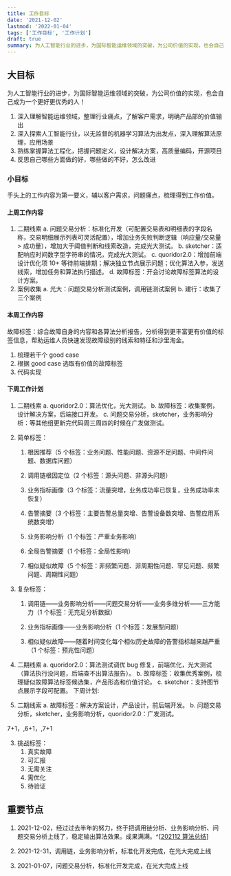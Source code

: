 ```yaml
---
title: 工作目标
date: '2021-12-02'
lastmod: '2022-01-04'
tags: ['工作目标', '工作计划']
draft: true
summary: 为人工智能行业的进步，为国际智能运维领域的突破，为公司价值的实现，也会自己成为一个更好更优秀的人！
---
```


## 大目标

为人工智能行业的进步，为国际智能运维领域的突破，为公司价值的实现，也会自己成为一个更好更优秀的人！

1. 深入理解智能运维领域，整理行业痛点，了解客户需求，明确产品部的价值输出
2. 深入探索人工智能行业，以无监督的机器学习算法为出发点，深入理解算法原理，应用场景
3. 熟练掌握算法工程化，把握问题定义，设计解决方案，高质量编码，开源项目
4. 反思自己哪些方面做的好，哪些做的不好，怎么改进

### 小目标

手头上的工作内容为第一要义，辅以客户需求，问题痛点，梳理得到工作价值。

#### 上周工作内容

1. 二期线索
   a. 问题交易分析：标准化开发（可配置交易表和明细表的字段名称，交易明细展示列表可灵活配置），增加业务失败判断逻辑（响应量/交易量 > 成功量），增加大于阈值判断和线索改造，完成光大测试。
   b. sketcher：适配响应时间数字型字符串的情况，完成光大测试。
   c. quoridor2.0：增加前端设计优化项 10+ 等待前端排期；解决独立节点展示问题；优化算法入参，发送线索，增加任务和算法执行描述。
   d. 故障标签：开会讨论故障标签算法的设计方案。
2. 案例收集
   a. 光大：问题交易分析测试案例，调用链测试案例
   b. 建行：收集了三个案例

#### 本周工作内容

故障标签：综合故障自身的内容和各算法分析报告，分析得到更丰富更有价值的标签信息，帮助运维人员快速发现故障级别的线索和特征和沙里淘金。

1. 梳理若干个 good case
2. 根据 good case 选取有价值的故障标签
3. 代码实现

#### 下周工作计划

1. 二期线索
   a. quoridor2.0：算法优化，光大测试。
   b. 故障标签：收集案例，设计解决方案，后端接口开发。
   c. 问题交易分析，sketcher，业务影响分析：等其他组更新完代码周三周四的时候在广发做测试。
1. 简单标签：

   1. 根因推荐（5 个标签：业务问题、性能问题、资源不足问题、中间件问题、数据库问题）
   2. 调用链根因定位（2 个标签：源头问题、非源头问题）

   3. 业务指标画像（3 个标签：流量突增，业务成功率已恢复，业务成功率未恢复）
   4. 告警摘要（3 个标签：主要告警总量突增、告警设备数突增、告警应用系统数突增）

   5. 业务影响分析（1 个标签：严重业务影响）
   6. 全局告警摘要（1 个标签：全局性影响）
   7. 相似疑似故障（5 个标签：非频繁问题、非周期性问题、罕见问题、频繁问题、周期性问题）

1. 复杂标签：

   1. 调用链——业务影响分析——问题交易分析——业务多维分析——三方能力（1 个标签：无充足分析数据）
   2. 业务指标画像——业务影响分析（1 个标签：发展型问题）

   3. 相似疑似故障——随着时间变化每个相似历史故障的告警指标越来越严重（1 个标签：预兆性问题）

6. 二期线索
   a. quoridor2.0：算法测试调优 bug 修复，前端优化，光大测试（算法执行没问题，后端查不出算法报告）。
   b. 故障标签：收集优秀案例，梳理疑似故障算法标签候选集，产品形态和价值讨论。
   c. sketcher：支持图节点展示字段可配置。
   下周计划:
7. 二期线索
   a. 故障标签：解决方案设计，产品设计，前后端开发。
   b. 问题交易分析，sketcher，业务影响分析，quoridor2.0：广发测试。

7+1，,6+1，,7+1

3. 挑战标签：
   1. 真实故障
   2. 可汇报
   3. 无需关注
   4. 需优化
   5. 待验证

## 重要节点

1. 2021-12-02，经过过去半年的努力，终于把调用链分析、业务影响分析、问题交易分析上线了，稳定输出算法效果。成果满满。^[[202112 算法总结](https:www.tustjj.top/blog/job/2021-12-algotithm-summary)]

2. 2021-12-31，调用链，业务影响分析，标准化开发完成，在光大完成上线

3. 2021-01-07，问题交易分析，标准化开发完成，在光大完成上线
